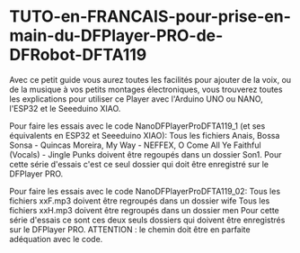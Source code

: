 # TUTO-en-FRANCAIS-pour-prise-en-main-du-DFPlayer-PRO-de-DFRobot-DFTA119
Avec ce petit guide vous aurez toutes les facilités pour ajouter de la voix, ou de la musique à vos petits montages électroniques, vous trouverez toutes les explications pour utiliser ce Player avec l'Arduino UNO ou NANO, l'ESP32 et le Seeeduino XIAO.

Pour faire les essais avec le code NanoDFPlayerProDFTA119_1 (et ses équivalents en ESP32 et Seeeduino XIAO): 
Tous les fichiers Anais, Bossa Sonsa - Quincas Moreira, My Way - NEFFEX, O Come All Ye Faithful (Vocals) - Jingle Punks doivent être regoupés dans un dossier Son1.
Pour cette série d'essais c'est ce seul dossier qui doit être enregistré sur le DFPlayer PRO.

Pour faire les essais avec le code NanoDFPlayerProDFTA119_02: 
Tous les fichiers xxF.mp3 doivent être regroupés dans un dossier wife
Tous les fichiers xxH.mp3 doivent être regroupés dans un dossier men
Pour cette série d'essais ce sont ces deux seuls dossiers qui doivent être enregistrés sur le DFPlayer PRO.
ATTENTION : le chemin doit être en parfaite adéquation avec le code.
